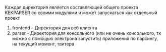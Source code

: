 Каждая директория является составляющей общего проекта KEKPARSER со своими модулями и может запускаться как отдельный проект  

1) frontend - Директория для веб клиента
2) parser - Директория для консольного (или не очень консольного, тк можно с помощью электрона запустить) приложения по парсингу, на текущий момент, твитера  
